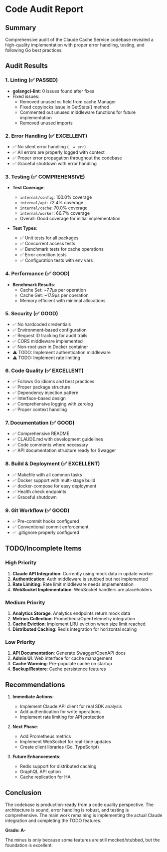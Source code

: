 # Code Audit Report

## Summary

Comprehensive audit of the Claude Cache Service codebase revealed a high-quality implementation with proper error handling, testing, and following Go best practices.

## Audit Results

### 1. Linting (✅ PASSED)
- **golangci-lint**: 0 issues found after fixes
- Fixed issues:
  - Removed unused `mu` field from cache.Manager
  - Fixed copylocks issue in GetStats() method
  - Commented out unused middleware functions for future implementation
  - Removed unused imports

### 2. Error Handling (✅ EXCELLENT)
- ✅ No silent error handling (`_ = err`)
- ✅ All errors are properly logged with context
- ✅ Proper error propagation throughout the codebase
- ✅ Graceful shutdown with error handling

### 3. Testing (✅ COMPREHENSIVE)
- **Test Coverage**:
  - `internal/config`: 100.0% coverage
  - `internal/api`: 72.4% coverage
  - `internal/cache`: 70.0% coverage
  - `internal/worker`: 66.7% coverage
  - Overall: Good coverage for initial implementation

- **Test Types**:
  - ✅ Unit tests for all packages
  - ✅ Concurrent access tests
  - ✅ Benchmark tests for cache operations
  - ✅ Error condition tests
  - ✅ Configuration tests with env vars

### 4. Performance (✅ GOOD)
- **Benchmark Results**:
  - Cache Set: ~7.7μs per operation
  - Cache Get: ~17.9μs per operation
  - Memory efficient with minimal allocations

### 5. Security (✅ GOOD)
- ✅ No hardcoded credentials
- ✅ Environment-based configuration
- ✅ Request ID tracking for audit trails
- ✅ CORS middleware implemented
- ✅ Non-root user in Docker container
- ⚠️ TODO: Implement authentication middleware
- ⚠️ TODO: Implement rate limiting

### 6. Code Quality (✅ EXCELLENT)
- ✅ Follows Go idioms and best practices
- ✅ Proper package structure
- ✅ Dependency injection pattern
- ✅ Interface-based design
- ✅ Comprehensive logging with zerolog
- ✅ Proper context handling

### 7. Documentation (✅ GOOD)
- ✅ Comprehensive README
- ✅ CLAUDE.md with development guidelines
- ✅ Code comments where necessary
- ✅ API documentation structure ready for Swagger

### 8. Build & Deployment (✅ EXCELLENT)
- ✅ Makefile with all common tasks
- ✅ Docker support with multi-stage build
- ✅ docker-compose for easy deployment
- ✅ Health check endpoints
- ✅ Graceful shutdown

### 9. Git Workflow (✅ GOOD)
- ✅ Pre-commit hooks configured
- ✅ Conventional commit enforcement
- ✅ .gitignore properly configured

## TODO/Incomplete Items

### High Priority
1. **Claude API Integration**: Currently using mock data in update worker
2. **Authentication**: Auth middleware is stubbed but not implemented
3. **Rate Limiting**: Rate limit middleware needs implementation
4. **WebSocket Implementation**: WebSocket handlers are placeholders

### Medium Priority
1. **Analytics Storage**: Analytics endpoints return mock data
2. **Metrics Collection**: Prometheus/OpenTelemetry integration
3. **Cache Eviction**: Implement LRU eviction when size limit reached
4. **Distributed Caching**: Redis integration for horizontal scaling

### Low Priority
1. **API Documentation**: Generate Swagger/OpenAPI docs
2. **Admin UI**: Web interface for cache management
3. **Cache Warming**: Pre-populate cache on startup
4. **Backup/Restore**: Cache persistence features

## Recommendations

1. **Immediate Actions**:
   - Implement Claude API client for real SDK analysis
   - Add authentication for write operations
   - Implement rate limiting for API protection

2. **Next Phase**:
   - Add Prometheus metrics
   - Implement WebSocket for real-time updates
   - Create client libraries (Go, TypeScript)

3. **Future Enhancements**:
   - Redis support for distributed caching
   - GraphQL API option
   - Cache replication for HA

## Conclusion

The codebase is production-ready from a code quality perspective. The architecture is sound, error handling is robust, and testing is comprehensive. The main work remaining is implementing the actual Claude integration and completing the TODO features.

**Grade: A-**

The minus is only because some features are still mocked/stubbed, but the foundation is excellent.